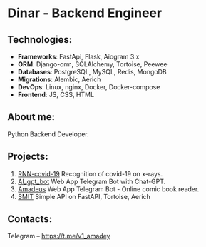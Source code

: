 # Dinar - Backend Engineer

## Technologies:
- **Frameworks**: FastApi, Flask, Aiogram 3.x
- **ORM**: Django-orm, SQLAlchemy, Tortoise, Peewee
- **Databases**: PostgreSQL, MySQL, Redis, MongoDB
- **Migrations**: Alembic, Aerich
- **DevOps**: Linux, nginx, Docker, Docker-compose
- **Frontend**: JS, CSS, HTML

## About me:
Python Backend Developer.

## Projects:

1. [RNN-covid-19](https://github.com/x1Katari/RNN-covid-19) Recognition of covid-19 on x-rays.
2. [AI_gpt_bot](https://github.com/x1Katari/AI_gpt_bot) Web App Telegram Bot with Chat-GPT.
3. [Amadeus](https://github.com/x1Katari/Amadeus) Web App Telegram Bot - Online comic book reader.
4. [SMIT](https://github.com/x1Katari/SMIT) Simple API on FastAPI, Tortoise, Aerich

## Contacts:

Telegram – https://t.me/v1_amadey
